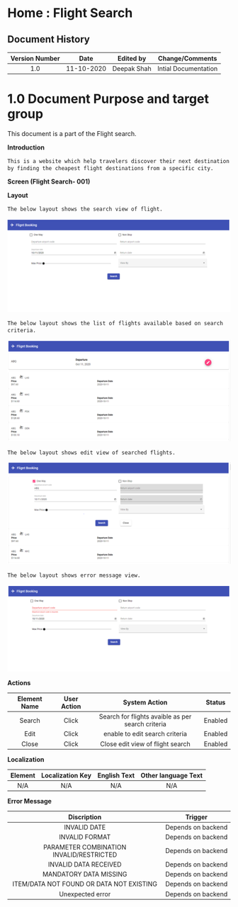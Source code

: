 ---
---

# Home : Flight Search

## Document History

| **Version Number** |  **Date**  | **Edited by** | **Change/Comments**  |
| :----------------: | :--------: | :-----------: | :------------------: |
|        1.0         | 11-10-2020 |  Deepak Shah  | Intial Documentation |

# 1.0 Document Purpose and target group

This document is a part of the Flight search.

**Introduction**

```
This is a website which help travelers discover their next destination by finding the cheapest flight destinations from a specific city.
```

**Screen (Flight Search- 001)**

**Layout**

```
The below layout shows the search view of flight.
```

![](media/search_view.PNG)

```
The below layout shows the list of flights available based on search criteria.
```

![](media/flight_list.PNG)

```
The below layout shows edit view of searched flights.
```

![](media/edit_view.PNG)

```
The below layout shows error message view.
```

![](media/error_view.PNG)

**Actions**

| **Element Name** | **User Action** |                 **System Action**                 | **Status** |
| :--------------: | :-------------: | :-----------------------------------------------: | :--------: |
|      Search      |      Click      | Search for flights avaible as per search criteria |  Enabled   |
|       Edit       |      Click      |          enable to edit search criteria           |  Enabled   |
|      Close       |      Click      |         Close edit view of flight search          |  Enabled   |

**Localization**

| **Element** | **Localization Key** | **English Text** | **Other language Text** |
| :---------: | :------------------: | :--------------: | :---------------------: |
|     N/A     |         N/A          |       N/A        |           N/A           |

**Error Message**

|             **Discription**              |    **Trigger**     |
| :--------------------------------------: | :----------------: |
|               INVALID DATE               | Depends on backend |
|              INVALID FORMAT              | Depends on backend |
| PARAMETER COMBINATION INVALID/RESTRICTED | Depends on backend |
|          INVALID DATA RECEIVED           | Depends on backend |
|          MANDATORY DATA MISSING          | Depends on backend |
| ITEM/DATA NOT FOUND OR DATA NOT EXISTING | Depends on backend |
|             Unexpected error             | Depends on backend |
